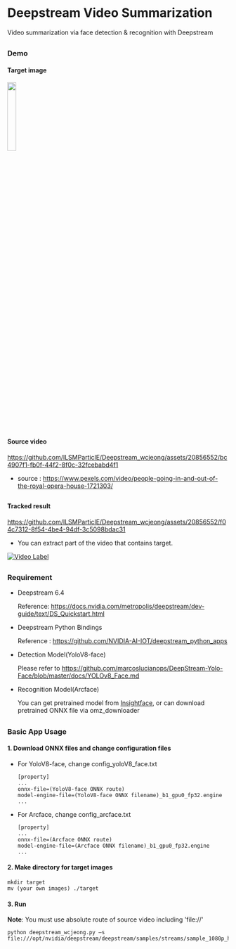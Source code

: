 # Deepstream Video Summarization

Video summarization via face detection &amp; recognition with Deepstream

##

### Demo

#### Target image
<img src = "https://github.com/ILSMParticlE/Deepstream_wcjeong/assets/20856552/99d2d043-4260-45cc-bcf1-2f142c4d5f74" width="20%" height="20%">

##

#### Source video

https://github.com/ILSMParticlE/Deepstream_wcjeong/assets/20856552/bc4907f1-fb0f-44f2-8f0c-32fcebabd4f1
  * source : https://www.pexels.com/video/people-going-in-and-out-of-the-royal-opera-house-1721303/
##

#### Tracked result
 

https://github.com/ILSMParticlE/Deepstream_wcjeong/assets/20856552/f04c7312-8f54-4be4-94df-3c5098bdac31


  * You can extract part of the video that contains target.




[![Video Label](http://img.youtube.com/vi/-7tX559lsgc/0.jpg)](https://youtu.be/-7tX559lsgc)

##

### Requirement

* Deepstream 6.4
  
  Reference: https://docs.nvidia.com/metropolis/deepstream/dev-guide/text/DS_Quickstart.html
* Deepstream Python Bindings
  
  Reference : https://github.com/NVIDIA-AI-IOT/deepstream_python_apps
* Detection Model(YoloV8-face)
  
  Please refer to https://github.com/marcoslucianops/DeepStream-Yolo-Face/blob/master/docs/YOLOv8_Face.md
* Recognition Model(Arcface)
  
  You can get pretrained model from [Insightface](https://github.com/deepinsight/insightface), or can download pretrained ONNX file via omz_downloader

##

### Basic App Usage

#### 1. Download ONNX files and change configuration files
* For YoloV8-face, change config_yoloV8_face.txt
  ```
  [property]
  ...
  onnx-file=(YoloV8-face ONNX route)
  model-engine-file=(YoloV8-face ONNX filename)_b1_gpu0_fp32.engine
  ...
  ```

* For Arcface, change config_arcface.txt
  ```
  [property]
  ...
  onnx-file=(Arcface ONNX route)
  model-engine-file=(Arcface ONNX filename)_b1_gpu0_fp32.engine
  ...
  ```

#### 2. Make directory for target images
```
mkdir target
mv (your own images) ./target
```

#### 3. Run
**Note**: You must use absolute route of source video including 'file://'

```
python deepstream_wcjeong.py –s file:///opt/nvidia/deepstream/deepstream/samples/streams/sample_1080p_h264.mp4
```
